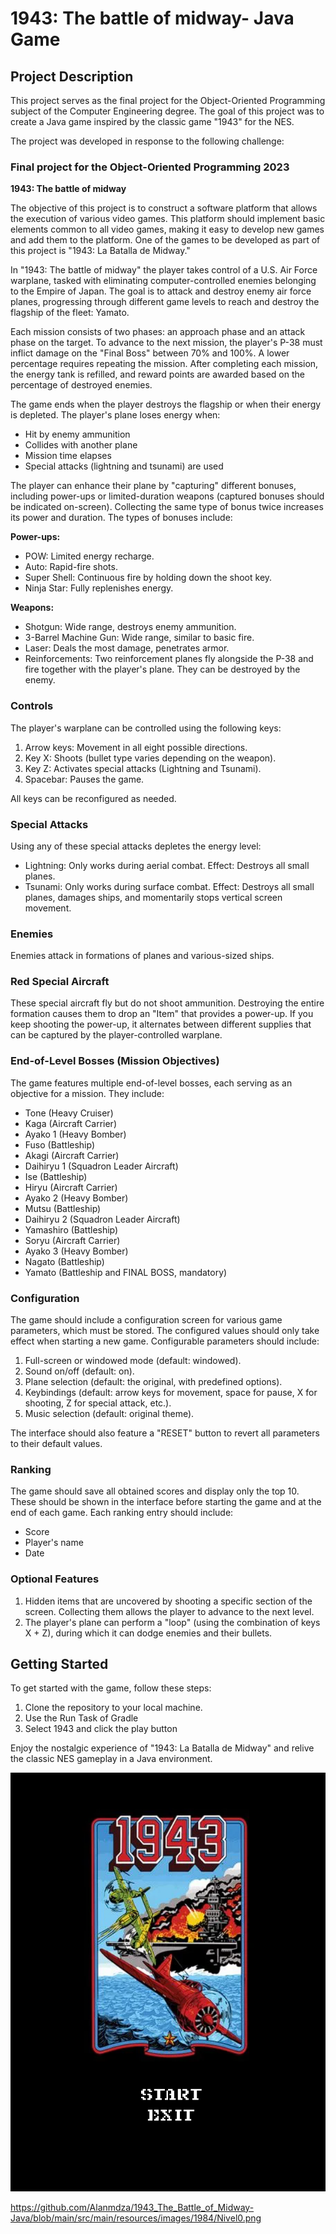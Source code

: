 # 1943: The battle of midway- Java Game

## Project Description

This project serves as the final project for the Object-Oriented Programming subject of the Computer Engineering degree. The goal of this project was to create a Java game inspired by the classic game "1943" for the NES.

The project was developed in response to the following challenge:

### Final project for the Object-Oriented Programming 2023
**1943: The battle of midway**

The objective of this project is to construct a software platform that allows the execution of various video games. This platform should implement basic elements common to all video games, making it easy to develop new games and add them to the platform. One of the games to be developed as part of this project is "1943: La Batalla de Midway."

In "1943: The battle of midway" the player takes control of a U.S. Air Force warplane, tasked with eliminating computer-controlled enemies belonging to the Empire of Japan. The goal is to attack and destroy enemy air force planes, progressing through different game levels to reach and destroy the flagship of the fleet: Yamato.

Each mission consists of two phases: an approach phase and an attack phase on the target. To advance to the next mission, the player's P-38 must inflict damage on the "Final Boss" between 70% and 100%. A lower percentage requires repeating the mission. After completing each mission, the energy tank is refilled, and reward points are awarded based on the percentage of destroyed enemies.

The game ends when the player destroys the flagship or when their energy is depleted. The player's plane loses energy when:
- Hit by enemy ammunition
- Collides with another plane
- Mission time elapses
- Special attacks (lightning and tsunami) are used

The player can enhance their plane by "capturing" different bonuses, including power-ups or limited-duration weapons (captured bonuses should be indicated on-screen). Collecting the same type of bonus twice increases its power and duration. The types of bonuses include:

**Power-ups:**
- POW: Limited energy recharge.
- Auto: Rapid-fire shots.
- Super Shell: Continuous fire by holding down the shoot key.
- Ninja Star: Fully replenishes energy.

**Weapons:**
- Shotgun: Wide range, destroys enemy ammunition.
- 3-Barrel Machine Gun: Wide range, similar to basic fire.
- Laser: Deals the most damage, penetrates armor.
- Reinforcements: Two reinforcement planes fly alongside the P-38 and fire together with the player's plane. They can be destroyed by the enemy.

### Controls

The player's warplane can be controlled using the following keys:
1. Arrow keys: Movement in all eight possible directions.
2. Key X: Shoots (bullet type varies depending on the weapon).
3. Key Z: Activates special attacks (Lightning and Tsunami).
4. Spacebar: Pauses the game.
   
All keys can be reconfigured as needed.

### Special Attacks

Using any of these special attacks depletes the energy level:
- Lightning: Only works during aerial combat. Effect: Destroys all small planes.
- Tsunami: Only works during surface combat. Effect: Destroys all small planes, damages ships, and momentarily stops vertical screen movement.

### Enemies

Enemies attack in formations of planes and various-sized ships.

### Red Special Aircraft

These special aircraft fly but do not shoot ammunition. Destroying the entire formation causes them to drop an "Item" that provides a power-up. If you keep shooting the power-up, it alternates between different supplies that can be captured by the player-controlled warplane.

### End-of-Level Bosses (Mission Objectives)

The game features multiple end-of-level bosses, each serving as an objective for a mission. They include:
- Tone (Heavy Cruiser)
- Kaga (Aircraft Carrier)
- Ayako 1 (Heavy Bomber)
- Fuso (Battleship)
- Akagi (Aircraft Carrier)
- Daihiryu 1 (Squadron Leader Aircraft)
- Ise (Battleship)
- Hiryu (Aircraft Carrier)
- Ayako 2 (Heavy Bomber)
- Mutsu (Battleship)
- Daihiryu 2 (Squadron Leader Aircraft)
- Yamashiro (Battleship)
- Soryu (Aircraft Carrier)
- Ayako 3 (Heavy Bomber)
- Nagato (Battleship)
- Yamato (Battleship and FINAL BOSS, mandatory)

### Configuration

The game should include a configuration screen for various game parameters, which must be stored. The configured values should only take effect when starting a new game. Configurable parameters should include:
1. Full-screen or windowed mode (default: windowed).
2. Sound on/off (default: on).
3. Plane selection (default: the original, with predefined options).
4. Keybindings (default: arrow keys for movement, space for pause, X for shooting, Z for special attack, etc.).
5. Music selection (default: original theme).

The interface should also feature a "RESET" button to revert all parameters to their default values.

### Ranking

The game should save all obtained scores and display only the top 10. These should be shown in the interface before starting the game and at the end of each game. Each ranking entry should include:
- Score
- Player's name
- Date

### Optional Features

1. Hidden items that are uncovered by shooting a specific section of the screen. Collecting them allows the player to advance to the next level.
2. The player's plane can perform a "loop" (using the combination of keys X + Z), during which it can dodge enemies and their bullets.

## Getting Started

To get started with the game, follow these steps:

1. Clone the repository to your local machine.
2. Use the Run Task of Gradle
3. Select 1943 and click the play button

Enjoy the nostalgic experience of "1943: La Batalla de Midway" and relive the classic NES gameplay in a Java environment.

![nivel0](https://github.com/Alanmdza/1943_The_Battle_of_Midway-Java/blob/main/src/main/resources/images/1984/Nivel0.png)

https://github.com/Alanmdza/1943_The_Battle_of_Midway-Java/blob/main/src/main/resources/images/1984/Nivel0.png


